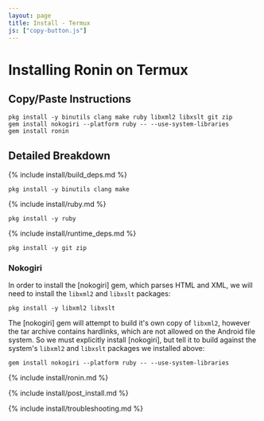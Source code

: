 ```yaml
---
layout: page
title: Install - Termux
js: ["copy-button.js"]
---
```


# Installing Ronin on Termux

## Copy/Paste Instructions

```shell
pkg install -y binutils clang make ruby libxml2 libxslt git zip
gem install nokogiri --platform ruby -- --use-system-libraries
gem install ronin
```

## Detailed Breakdown

{% include install/build_deps.md %}

```shell
pkg install -y binutils clang make
```

{% include install/ruby.md %}

```shell
pkg install -y ruby
```

{% include install/runtime_deps.md %}

```shell
pkg install -y git zip
```

### Nokogiri

In order to install the [nokogiri] gem, which parses HTML and XML, we will need
to install the `libxml2` and `libxslt` packages:

```shell
pkg install -y libxml2 libxslt
```

The [nokogiri] gem will attempt to build it's own copy of `libxml2`, however the
tar archive contains hardlinks, which are not allowed on the Android file
system. So we must explicitly install [nokogiri], but tell it to build against
the system's `libxml2` and `libxslt` packages we installed above:

```shell
gem install nokogiri --platform ruby -- --use-system-libraries
```

{% include install/ronin.md %}

{% include install/post_install.md %}

{% include install/troubleshooting.md %}
